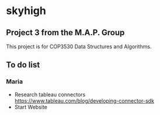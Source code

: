 # skyhigh
## Project 3 from the M.A.P. Group 

This project is for COP3530 Data Structures and Algorithms.


## To do list

### Maria
- Research tableau connectors https://www.tableau.com/blog/developing-connector-sdk 
- Start Website


### 

